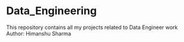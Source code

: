 # Data_Engineering
This repository contains all my projects related to Data Engineer work
<br>
Author: Himanshu Sharma
